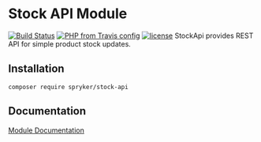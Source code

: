 # Stock API Module
[![Build Status](https://travis-ci.org/fond-of/spryker-stock-api.svg?branch=master)](https://travis-ci.org/fond-of/spryker-stock-api)
[![PHP from Travis config](https://img.shields.io/travis/php-v/symfony/symfony.svg)](https://php.net/)
[![license](https://img.shields.io/github/license/mashape/apistatus.svg)](https://packagist.org/packages/fond-of-spryker/stock-api)
StockApi provides REST API for simple product stock updates.

## Installation

```
composer require spryker/stock-api
```

## Documentation

[Module Documentation](https://academy.spryker.com/developing_with_spryker/module_guide/zed_api/zed_api.html?Highlight=api)
